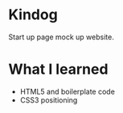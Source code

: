 # Kindog
Start up page mock up website.

# What I learned
- HTML5 and boilerplate code
- CSS3 positioning
